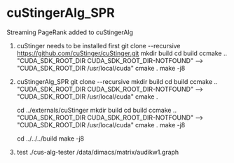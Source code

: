 # cuStingerAlg_SPR
Streaming PageRank added to cuStingerAlg 

1. cuStinger needs to be installed first
   git clone --recursive https://github.com/cuStinger/cuStinger.git
   mkdir build
   cd build
   ccmake ..
      "CUDA_SDK_ROOT_DIR CUDA_SDK_ROOT_DIR-NOTFOUND" --> "CUDA_SDK_ROOT_DIR  /usr/local/cuda"
   cmake .
   make -j8
   
2. cuStingerAlg_SPR
   git clone --recursive 
   mkdir build
   cd build
   ccmake ..
      "CUDA_SDK_ROOT_DIR CUDA_SDK_ROOT_DIR-NOTFOUND" --> "CUDA_SDK_ROOT_DIR  /usr/local/cuda"
   cmake .
   
   cd ../externals/cuStinger
   mkdir build
   cd build
   ccmake ..
      "CUDA_SDK_ROOT_DIR CUDA_SDK_ROOT_DIR-NOTFOUND" --> "CUDA_SDK_ROOT_DIR  /usr/local/cuda"
   cmake . 
   make -j8
   
   cd ../../../build
   make -j8
   
3. test
   ./cus-alg-tester /data/dimacs/matrix/audikw1.graph
